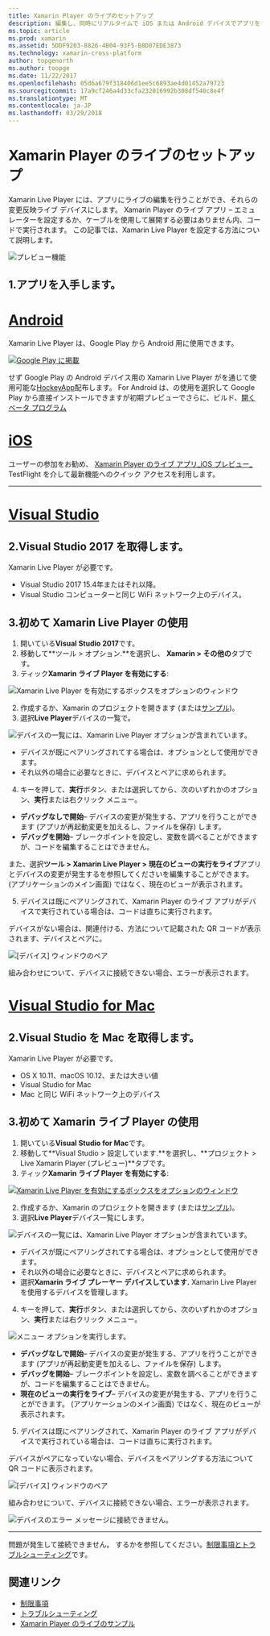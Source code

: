 ```yaml
---
title: Xamarin Player のライブのセットアップ
description: 編集し、同時にリアルタイムで iOS または Android デバイスでアプリをテスト
ms.topic: article
ms.prod: xamarin
ms.assetid: 5DDF9203-8826-4B04-93F5-B8D07EDE3873
ms.technology: xamarin-cross-platform
author: topgenorth
ms.author: toopge
ms.date: 11/22/2017
ms.openlocfilehash: 05d6a679f318406d1ee5c6893ae4d01452a79723
ms.sourcegitcommit: 17a9cf246a4d33cfa232016992b308df540c8e4f
ms.translationtype: MT
ms.contentlocale: ja-JP
ms.lasthandoff: 03/29/2018
---
```

# <a name="xamarin-live-player-setup"></a>Xamarin Player のライブのセットアップ

Xamarin Live Player には、アプリにライブの編集を行うことができ、それらの変更反映ライブ デバイスにします。 Xamarin Player のライブ アプリ – エミュレーターを設定するか、ケーブルを使用して展開する必要はありません内、コードで実行されます。 この記事では、Xamarin Live Player を設定する方法について説明します。

![プレビュー機能](~/media/shared/preview.png)

## <a name="1-get-the-app"></a>1.アプリを入手します。

# <a name="androidtabandroid"></a>[Android](#tab/android)

Xamarin Live Player は、Google Play から Android 用に使用できます。

[ ![Google Play に掲載](install-images/google-play-badge.png)](https://play.google.com/store/apps/details?id=com.xamarin.live)

せず Google Play の Android デバイス用の Xamarin Live Player がを通じて使用可能な[HockeyApp](https://aka.ms/xlp-hockeyapp)配布します。 For Android は、の使用を選択して Google Play から直接インストールできますが初期プレビューでさらに、ビルド、[開くベータ プログラム](https://play.google.com/apps/testing/com.xamarin.live)

# <a name="iostabios"></a>[iOS](#tab/ios)

ユーザーの参加をお勧め、 [Xamarin Player のライブ アプリ_iOS プレビュー_ ](https://aka.ms/liveplayeralpha) TestFlight を介して最新機能へのクイック アクセスを利用します。

-----

# <a name="visual-studiotabwindows"></a>[Visual Studio](#tab/windows)

## <a name="2-get-visual-studio-2017"></a>2.Visual Studio 2017 を取得します。

Xamarin Live Player が必要です。

- Visual Studio 2017 15.4年またはそれ以降。
- Visual Studio コンピューターと同じ WiFi ネットワーク上のデバイス。

## <a name="3-using-xamarin-live-player-for-the-first-time"></a>3.初めて Xamarin Live Player の使用

1. 開いている**Visual Studio 2017**です。
2. 移動して**ツール > オプション.**を選択し、 **Xamarin > その他の**タブです。
3. ティック**Xamarin ライブ Player を有効にする**:

  ![Xamarin Live Player を有効にするボックスをオプションのウィンドウ](install-images/vs2017-options.png)

2. 作成するか、Xamarin のプロジェクトを開きます (または[サンプル](~/tools/live-player/samples.md))。
3. 選択**Live Player**デバイスの一覧で。

  ![デバイスの一覧には、Xamarin Live Player オプションが含まれています。](install-images/devices-empty-windows.png)

  * デバイスが既にペアリングされてする場合は、オプションとして使用ができます。
  * それ以外の場合に必要なときに、デバイスとペアに求められます。
4. キーを押して、**実行**ボタン、または選択してから、次のいずれかのオプション、**実行**または右クリック メニュー。

  - **デバッグなしで開始**– デバイスの変更が発生する、アプリを行うことができます (アプリが再起動変更を加えるし、ファイルを保存) します。
  - **デバッグを開始**– ブレークポイントを設定し、変数を調べることができますが、コードを編集することはできません。

  また、選択**ツール > Xamarin Live Player > 現在のビューの実行をライブ**アプリとデバイスの変更が発生するを参照してくださいを編集することができます。 (アプリケーションのメイン画面) ではなく、現在のビューが表示されます。

5. デバイスは既にペアリングされて、Xamarin Player のライブ アプリがデバイスで実行されている場合は、コードは直ちに実行されます。

  デバイスがない場合は、関連付ける、方法について記載された QR コードが表示されます、デバイスとペアに。

  ![[デバイス] ウィンドウのペア](install-images/manage-empty-windows.png)

  組み合わせについて、デバイスに接続できない場合、エラーが表示されます。

# <a name="visual-studio-for-mactabmacos"></a>[Visual Studio for Mac](#tab/macos)

## <a name="2-get-visual-studio-for-mac"></a>2.Visual Studio を Mac を取得します。

Xamarin Live Player が必要です。

- OS X 10.11、macOS 10.12、または大きい値
- Visual Studio for Mac
- Mac と同じ WiFi ネットワーク上のデバイス

## <a name="3-using-xamarin-live-player-for-the-first-time"></a>3.初めて Xamarin ライブ Player の使用

1. 開いている**Visual Studio for Mac**です。
2. 移動して**Visual Studio > 設定しています.**を選択し、**プロジェクト > Live Xamarin Player (プレビュー)**タブです。
3. ティック**Xamarin ライブ Player を有効にする**:

  [![Xamarin Live Player を有効にするボックスをオプションのウィンドウ](install-images/vsmac-options-sml.png)](install-images/vsmac-options.png#lightbox)

2. 作成するか、Xamarin のプロジェクトを開きます (または[サンプル](~/tools/live-player/samples.md))。
3. 選択**Live Player**デバイス一覧にします。

  ![デバイスの一覧には、Xamarin Live Player オプションが含まれています。](install-images/devices.png)

  * デバイスが既にペアリングされてする場合は、オプションとして使用ができます。
  * それ以外の場合に必要なときに、デバイスとペアに求められます。
  * 選択**Xamarin ライブ プレーヤー デバイスしています.** Xamarin Live Player を使用するデバイスを管理します。

4. キーを押して、**実行**ボタン、または選択してから、次のいずれかのオプション、**実行**または右クリック メニュー。

  ![メニュー オプションを実行します。](install-images/run-menu.png)

  - **デバッグなしで開始**– デバイスの変更が発生する、アプリを行うことができます (アプリが再起動変更を加えるし、ファイルを保存) します。
  - **デバッグを開始**– ブレークポイントを設定し、変数を調べることができますが、コードを編集することはできません。
  - **現在のビューの実行をライブ**– デバイスの変更が発生する、アプリを行うことができます。 (アプリケーションのメイン画面) ではなく、現在のビューが表示されます。

5. デバイスは既にペアリングされて、Xamarin Player のライブ アプリがデバイスで実行されている場合は、コードは直ちに実行されます。

  デバイスがペアになっていない場合、デバイスをペアリングする方法について QR コードに表示されます。

  ![[デバイス] ウィンドウのペア](install-images/manage-empty.png)

  組み合わせについて、デバイスに接続できない場合、エラーが表示されます。

  ![デバイスのエラー メッセージに接続できません。](install-images/error-cannot-connect.png)


-----

問題が発生して接続できません。 するかを参照してください。[制限事項とトラブルシューティング](~/tools/live-player/troubleshooting.md)です。


## <a name="related-links"></a>関連リンク

- [制限事項](~/tools/live-player/limitations.md)
- [トラブルシューティング](~/tools/live-player/troubleshooting.md)
- [Xamarin Player のライブのサンプル](~/tools/livehttps://developer.xamarin.com/samples.md)
